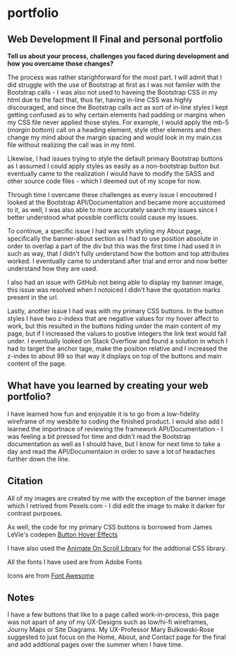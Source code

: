 # portfolio
## Web Development II Final and personal portfolio 

**Tell us about your process, challenges you faced during development and how you overcame those changes?**

The process was rather starighforward for the most part. I will admit that I did struggle with the use of Bootstrap at first as I was not familer with the Bootstrap calls - I was also not used to haveing the Bootstrap CSS in my html due to the fact that, thus far, having in-line CSS was highly discouraged, and since the Bootstrap calls act as sort of in-line styles I kept getting confused as to why certain elements had padding or margins when my CSS file never applied those styles. For example, I would apply the mb-5 (*margin bottom*) call on a heading element, style other elements and then change my mind about the margin spacing and would look in my main.css file without realizing the call was in my html.

Likewise, I had issues trying to style the default primary Bootstrap buttons as I assumed I could apply styles as easily as a non-bootstrap button but eventually came to the realization I would have to modify the SASS and other source code files - which I deemed out of my scope for now.

Through time I overcame these challenges as every issue I encoutered I looked at the Bootstrap API/Documentation and became more accustomed to it, as well, I was also able to more accurately search my issues since I better understood what possible conflicts could cause my issues.

To continue, a specific issue I had was with styling my About page, specifically the banner-about section as I had to use position absolute in order to overlap a part of the div but this was the first time I had used it in such as way, that I didn't fully understand how the bottom and top attributes worked. I eventually came to understand after trial and error and now better understand how they are used.

I also had an issue with GitHub not being able to display my banner image, this issue was resolved when I notoiced I didn't have the quotation marks present in the url. 

Lastly, another issue I had was with my primary CSS buttons. In the button styles I have two z-indexs that are negative values for my hover affect to work, but this resulted in the buttons hiding under the main content of my page, but if I increased the values to postive integers the link text would fall under. I eventually looked on Stack Overflow and found a solution in which I had to target the anchor tage, make the position relative and I increased the z-index to about 99 so that way it displays on top of the buttons and main content of the page.

## What have you learned by creating your web portfolio?

I have learned how fun and enjoyable it is to go from a low-fidelity wireframe of my wesbite to coding the finished product. I would also add I learned the importnace of reviewing the framework API/Documentation - I was feeling a bit pressed for time and didn't read the Bootstrap documentation as well as I should have, but I know for next time to take a day and read the API/Documentaion in order to save a lot of headaches further down the line. 

## Citation

All of my images are created by me with the exception of the banner image which I retrived from Pexels.com - I did edit the image to make it darker for contrast purposes. 

As well, the code for my primary CSS buttons is borrowed from James LeVie's codepen [Button Hover Effects](https://codepen.io/JamesLeVie/pen/eYPYZNY) 

I have also used the [Animate On Scroll Library](https://michalsnik.github.io/aos/) for the addtional CSS library.

All the fonts I have used are from Adobe Fonts

Icons are from [Font Awesome](https://fontawesome.com/)

## Notes

I have a few buttons that like to a page called work-in-process, this page was not apart of any of my UX-Designs such as low/hi-fi wireframes, Journy Maps or Site Diagrams. My UX-Professor Mary Bulkowski-Rose suggested to just focus on the Home, About, and Contact page for the final and add addtional pages over the summer when I have time. 



